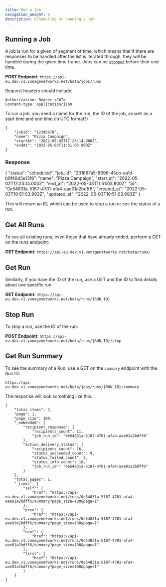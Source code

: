 ```yaml
---
title: Run a Job
navigation_weight: 0
description: Scheduling or running a job
---
```


## Running a Job 

A job is run for a given of segment of time, which means that if there are responses to be handled after the list is iterated through, they will be handled during the given time frame. 
Jobs can be [`stopped`](#stop-job) before their end time. 

**POST Endpoint**: `https://api-eu.dev.v1.vonagenetworks.net/beta/jobs/runs`

Request headers should include: 

```
Authorization: Bearer <JWT>
Content-type: application/json
```

To run a job, you need a name for the run, the ID of the job, as well as a start time and end time (in UTC format?)

```
{
    "jobId": "12345678",
    "name": "Pizza Campaign",
    "startAt": "2022-05-02T17:23:14.000Z",
    "endAt": "2022-05-03T11:51:03.800Z"
}
```

### Response 

{
    "status": "scheduled",
    "job_id": "231667a5-8696-45cb-aa1d-b9f46d3e13f8",
    "name": "Pizza Campaign",
    "start_at": "2022-05-02T17:23:14.000Z",
    "end_at": "2022-05-03T11:51:03.800Z",
    "id": "0e54831a-5187-4701-afa4-aae01a2bdff6",
    "created_at": "2022-05-03T10:51:03.993Z",
    "updated_at": "2022-05-03T10:51:03.993Z"
}

This will return an ID, which can be used to stop a run or see the status of a run. 

## Get All Runs 

To see all existing runs, even those that have already ended, perform a GET on the runs endpoint: 

**GET Endpoint**: `https://api-eu.dev.v1.vonagenetworks.net/beta/runs/`

## Get Run 

Similarly, if you have the ID of the run, use a GET and the ID to find details about one specific run 

**GET Endpoint**: `https://api-eu.dev.v1.vonagenetworks.net/beta/runs/{RUN_ID}`

## Stop Run

To stop a run, use the ID of the run: 

**POST Endpoint**: `https://api-eu.dev.v1.vonagenetworks.net/beta/runs/{RUN_ID}/stop`

## Get Run Summary 

To see the summary of a Run, use a GET on the `summary` endpoint with the Run ID: 

`https://api-eu.dev.v1.vonagenetworks.net/beta/jobs/runs/{RUN_ID}/summary`

The response will look something like this: 
```
{
    "total_items": 2,
    "page": 1,
    "page_size": 100,
    "_embedded": {
        "recipient_response": {
            "recipients_count": 11,
            "job_run_id": "0e54831a-5187-4701-afa4-aae01a2bdff6"
        },
        "action_delivery_status": {
            "recipients_count": 16,
            "status_succeeded_count": 9,
            "status_failed_count": 2,
            "status_info_count": 18,
            "job_run_id": "0e54831a-5187-4701-afa4-aae01a2bdff6"
        }
    },
    "total_pages": 1,
    "_links": {
        "self": {
            "href": "https://api-eu.dev.v1.vonagenetworks.net/runs/0e54831a-5187-4701-afa4-aae01a2bdff6/summary?page_size=100&page=1"
        },
        "prev": {
            "href": "https://api-eu.dev.v1.vonagenetworks.net/runs/0e54831a-5187-4701-afa4-aae01a2bdff6/summary?page_size=100&page=1"
        },
        "next": {
            "href": "https://api-eu.dev.v1.vonagenetworks.net/runs/0e54831a-5187-4701-afa4-aae01a2bdff6/summary?page_size=100&page=1"
        },
        "first": {
            "href": "https://api-eu.dev.v1.vonagenetworks.net/runs/0e54831a-5187-4701-afa4-aae01a2bdff6/summary?page_size=100&page=1"
        }
    }
}